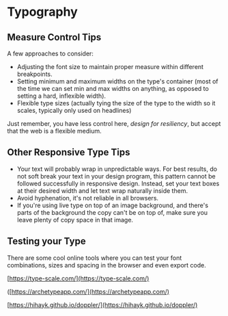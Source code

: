 # Typography

## Measure Control Tips

A few approaches to consider:

- Adjusting the font size to maintain proper measure within different breakpoints.
- Setting minimum and maximum widths on the type's container (most of the time we can set min and max widths on anything, as opposed to setting a hard, inflexible width).
- Flexible type sizes (actually tying the size of the type to the width so it scales, typically only used on headlines)

Just remember, you have less control here, _*design for resiliency*_, but accept that the web is a flexible medium.

## Other Responsive Type Tips

- Your text will probably wrap in unpredictable ways. For best results, do not soft break your text in your design program, this pattern cannot be followed successfully in responsive design. Instead, set your text boxes at their desired width and let text wrap naturally inside them.
- Avoid hyphenation, it's not reliable in all browsers.
- If you're using live type on top of an image background, and there's parts of the background the copy can't be on top of, make sure you leave plenty of copy space in that image.

## Testing your Type

There are some cool online tools where you can test your font combinations, sizes and spacing in the browser and even export code.

[https://type-scale.com/](https://type-scale.com/)

([https://archetypeapp.com/](https://archetypeapp.com/)

[https://hihayk.github.io/doppler/](https://hihayk.github.io/doppler/)
